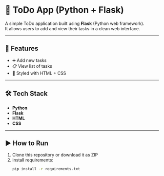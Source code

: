 # 📝 ToDo App (Python + Flask)

A simple ToDo application built using **Flask** (Python web framework).  
It allows users to add and view their tasks in a clean web interface.

---

## 🚀 Features
- ➕ Add new tasks  
- 📋 View list of tasks  
- 🎨 Styled with HTML + CSS  

---

## 🛠️ Tech Stack
- **Python**  
- **Flask**  
- **HTML**  
- **CSS**

---

## ▶️ How to Run
1. Clone this repository or download it as ZIP  
2. Install requirements:
   ```bash
   pip install -r requirements.txt


